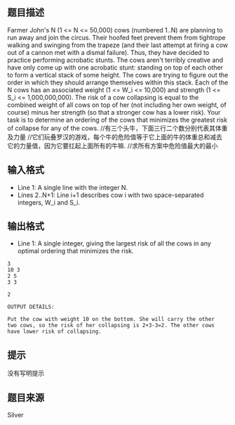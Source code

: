 


## 题目描述
Farmer John's N (1 <= N <= 50,000) cows (numbered 1..N) are planning
to run away and join the circus.  Their hoofed feet prevent them
from tightrope walking and swinging from the trapeze (and their
last attempt at firing a cow out of a cannon met with a dismal
failure). Thus, they have decided to practice performing acrobatic
stunts.
The cows aren't terribly creative and have only come up with one
acrobatic stunt: standing on top of each other to form a vertical
stack of some height.  The cows are trying to figure out the order
in which they should arrange themselves within this stack.
Each of the N cows has an associated weight (1 <= W_i <= 10,000)
and strength (1 <= S_i <= 1,000,000,000).  The risk of a cow
collapsing is equal to the combined weight of all cows on top of
her (not including her own weight, of course) minus her strength
(so that a stronger cow has a lower risk).  Your task is to determine
an ordering of the cows that minimizes the greatest risk of collapse
for any of the cows.
//有三个头牛，下面三行二个数分别代表其体重及力量
//它们玩叠罗汉的游戏，每个牛的危险值等于它上面的牛的体重总和减去它的力量值，因为它要扛起上面所有的牛嘛.
//求所有方案中危险值最大的最小
## 输入格式
* Line 1: A single line with the integer N.
* Lines 2..N+1: Line i+1 describes cow i with two space-separated
integers, W_i and S_i.
## 输出格式
* Line 1: A single integer, giving the largest risk of all the cows in
any optimal ordering that minimizes the risk.

```input1
3
10 3
2 5
3 3

```
```output1
2

OUTPUT DETAILS:

Put the cow with weight 10 on the bottom. She will carry the other
two cows, so the risk of her collapsing is 2+3-3=2. The other cows
have lower risk of collapsing.
```

## 提示
没有写明提示
## 题目来源
Silver


